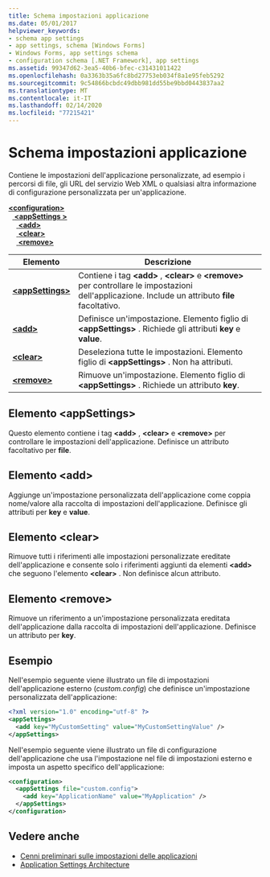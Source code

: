 ```yaml
---
title: Schema impostazioni applicazione
ms.date: 05/01/2017
helpviewer_keywords:
- schema app settings
- app settings, schema [Windows Forms]
- Windows Forms, app settings schema
- configuration schema [.NET Framework], app settings
ms.assetid: 99347d62-3ea5-40b6-bfec-c31431011422
ms.openlocfilehash: 0a3363b35a6fc8bd27753eb034f8a1e95feb5292
ms.sourcegitcommit: 9c54866bcbdc49dbb981dd55be9bbd0443837aa2
ms.translationtype: MT
ms.contentlocale: it-IT
ms.lasthandoff: 02/14/2020
ms.locfileid: "77215421"
---
```

# <a name="app-settings-schema"></a>Schema impostazioni applicazione

Contiene le impostazioni dell'applicazione personalizzate, ad esempio i percorsi di file, gli URL del servizio Web XML o qualsiasi altra informazione di configurazione personalizzata per un'applicazione.

[ **\<configuration>** ](../configuration-element.md)\
&nbsp;&nbsp;[ **\<appSettings >** ](appsettings-element-for-configuration.md)\
&nbsp;&nbsp;&nbsp;&nbsp;[ **\<add>** ](add-element-for-appsettings.md)\
&nbsp;&nbsp;&nbsp;&nbsp;[ **\<clear>** ](clear-element-for-appsettings.md)\
&nbsp;&nbsp;&nbsp;&nbsp;[ **\<remove>** ](remove-element-for-appsettings.md)

| Elemento | Descrizione |
| ------- | ----------- |
| [ **\<appSettings>** ](appsettings-element-for-configuration.md) | Contiene i tag **\<add>** , **\<clear>** e **\<remove>** per controllare le impostazioni dell'applicazione. Include un attributo **file** facoltativo. |
| [ **\<add>** ](add-element-for-appsettings.md) | Definisce un'impostazione. Elemento figlio di **\<appSettings>** . Richiede gli attributi **key** e **value**. |
| [ **\<clear>** ](clear-element-for-appsettings.md) | Deseleziona tutte le impostazioni. Elemento figlio di **\<appSettings>** . Non ha attributi. |
| [ **\<remove>** ](remove-element-for-appsettings.md) | Rimuove un'impostazione. Elemento figlio di **\<appSettings>** . Richiede un attributo **key**. |

## <a name="appsettings-element"></a>Elemento \<appSettings>

Questo elemento contiene i tag **\<add>** , **\<clear>** e **\<remove>** per controllare le impostazioni dell'applicazione. Definisce un attributo facoltativo per **file**.

## <a name="add-element"></a>Elemento \<add>

Aggiunge un'impostazione personalizzata dell'applicazione come coppia nome/valore alla raccolta di impostazioni dell'applicazione. Definisce gli attributi per **key** e **value**.

## <a name="clear-element"></a>Elemento \<clear>

Rimuove tutti i riferimenti alle impostazioni personalizzate ereditate dell'applicazione e consente solo i riferimenti aggiunti da elementi **\<add>** che seguono l'elemento **\<clear>** . Non definisce alcun attributo.

## <a name="remove-element"></a>Elemento \<remove>

Rimuove un riferimento a un'impostazione personalizzata ereditata dell'applicazione dalla raccolta di impostazioni dell'applicazione. Definisce un attributo per **key**.

## <a name="example"></a>Esempio

Nell'esempio seguente viene illustrato un file di impostazioni dell'applicazione esterno (*custom.config*) che definisce un'impostazione personalizzata dell'applicazione:

```xml
<?xml version="1.0" encoding="utf-8" ?>
<appSettings>
  <add key="MyCustomSetting" value="MyCustomSettingValue" />
</appSettings>
```

Nell'esempio seguente viene illustrato un file di configurazione dell'applicazione che usa l'impostazione nel file di impostazioni esterno e imposta un aspetto specifico dell'applicazione:

```xml
<configuration>
  <appSettings file="custom.config">
    <add key="ApplicationName" value="MyApplication" />
  </appSettings>
</configuration>
```

## <a name="see-also"></a>Vedere anche

- [Cenni preliminari sulle impostazioni delle applicazioni](../../../winforms/advanced/application-settings-overview.md)
- [Application Settings Architecture](../../../winforms/advanced/application-settings-architecture.md)
